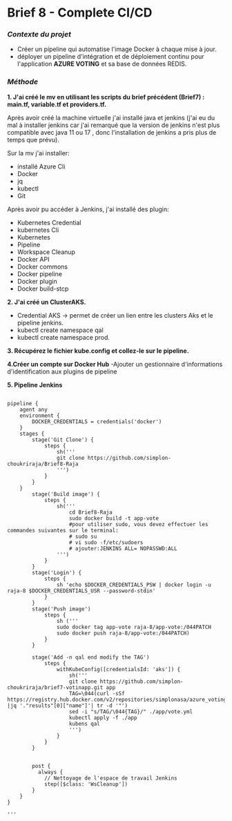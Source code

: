 # **Brief 8 - Complete CI/CD**

### *Contexte du projet*

- Créer un pipeline qui automatise l'image Docker à chaque mise à jour.
- déployer un pipeline d'intégration et de déploiement continu pour l'application **AZURE VOTING** et sa base de données REDIS.

### *Méthode*

**1. J'ai créé le mv en utilisant les scripts du brief précédent (Brief7) : main.tf, variable.tf et providers.tf.**

Après avoir créé la machine virtuelle j'ai installé java et jenkins (j'ai eu du mal à installer jenkins car j'ai remarqué que la version de jenkins n'est plus compatible avec java 11 ou 17 , donc l'installation de jenkins a pris plus de temps que prévu).

Sur la mv j'ai installer:
* installé Azure Cli 
* Docker 
* jq 
* kubectl 
* Git

Après avoir pu accéder à Jenkins, j'ai installé des plugin: 

- Kubernetes Credential
- kubernetes Cli
- Kubernetes 
- Pipeline 
- Workspace Cleanup
- Docker API
- Docker commons
- Docker pipeline
- Docker plugin 
- Docker build-stcp

**2. J'ai créé un ClusterAKS.**
- Credential AKS -> permet de créer un lien entre les clusters Aks et le pipeline jenkins.
- kubectl create namespace qal
- kubectl create namespace prod.

**3. Récupérez le fichier kube.config et collez-le sur le pipeline.**

**4.Créer un compte sur Docker Hub**
-Ajouter un gestionnaire d'informations d'identification aux plugins de pipeline

**5. Pipeline Jenkins**
```consol 

pipeline {
    agent any 
    environment {
        DOCKER_CREDENTIALS = credentials('docker')
    }
    stages {
        stage('Git Clone') {
            steps {
                sh('''
                git clone https://github.com/simplon-choukriraja/Brief8-Raja
                ''')
            }
        }
    }
        stage('Build image') {
            steps {
                sh('''
                    cd Brief8-Raja
                    sudo docker build -t app-vote
                    #pour utiliser sudo, vous devez effectuer les commandes suivantes sur le terminal:  
                    # sudo su 
                    # vi sudo -f/etc/sudoers
                    # ajouter:JENKINS ALL= NOPASSWD:ALL
                ''')
            }
        }
        stage('Login') {
            steps {
                sh 'echo $DOCKER_CREDENTIALS_PSW | docker login -u raja-8 $DOCKER_CREDENTIALS_USR --password-stdin'
            }
        }
        stage('Push image')
            steps { 
                sh ('''
                sudo docker tag app-vote raja-8/app-vote:/044PATCH
                sudo docker push raja-8/app-vote:/044PATCH)
            }
        }
        
        stage('Add -n qal end modify the TAG')
            steps {
                withKubeConfig([credentialsId: 'aks']) {
                    sh('''
                    git clone https://github.com/simplon-choukriraja/brief7-votinapp.git app
                    TAG=\044(curl -sSf https://registry.hub.docker.com/v2/repositories/simplonasa/azure_voting_app/tags |jq '."results"[0]["name"]'| tr -d '"')
                    sed -i "s/TAG/\044{TAG}/" ./app/vote.yml
                    kubectl apply -f ./app
                    kubens qal
                    ''')
                }
            }
        }

    
        post {
          always {
            // Nettoyage de l'espace de travail Jenkins
            step([$class: 'WsCleanup'])
        }
    }
}

'''
